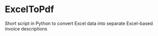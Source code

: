 # ExcelToPdf
Short script in Python to convert Excel data into separate Excel-based invoice descriptions 
